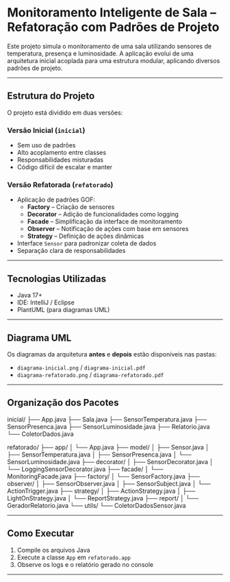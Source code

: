 # Monitoramento Inteligente de Sala – Refatoração com Padrões de Projeto

Este projeto simula o monitoramento de uma sala utilizando sensores de temperatura, presença e luminosidade. A aplicação evolui de uma arquitetura inicial acoplada para uma estrutura modular, aplicando diversos padrões de projeto.

---

## Estrutura do Projeto

O projeto está dividido em duas versões:

### Versão Inicial (`inicial`)
- Sem uso de padrões
- Alto acoplamento entre classes
- Responsabilidades misturadas
- Código difícil de escalar e manter

### Versão Refatorada (`refatorado`)
- Aplicação de padrões GOF:
  - **Factory** – Criação de sensores
  - **Decorator** – Adição de funcionalidades como logging
  - **Facade** – Simplificação da interface de monitoramento
  - **Observer** – Notificação de ações com base em sensores
  - **Strategy** – Definição de ações dinâmicas
- Interface `Sensor` para padronizar coleta de dados
- Separação clara de responsabilidades

---

## Tecnologias Utilizadas

- Java 17+
- IDE: IntelliJ / Eclipse
- PlantUML (para diagramas UML)

---

## Diagrama UML

Os diagramas da arquitetura **antes** e **depois** estão disponíveis nas pastas:
- `diagrama-inicial.png` / `diagrama-inicial.pdf`
- `diagrama-refatorado.png` / `diagrama-refatorado.pdf`

---

## Organização dos Pacotes

inicial/
├── App.java
├── Sala.java
├── SensorTemperatura.java
├── SensorPresenca.java
├── SensorLuminosidade.java
├── Relatorio.java
└── ColetorDados.java

refatorado/
├── app/
│   └── App.java
├── model/
│   ├── Sensor.java
│   ├── SensorTemperatura.java
│   ├── SensorPresenca.java
│   └── SensorLuminosidade.java
├── decorator/
│   ├── SensorDecorator.java
│   └── LoggingSensorDecorator.java
├── facade/
│   └── MonitoringFacade.java
├── factory/
│   └── SensorFactory.java
├── observer/
│   ├── SensorObserver.java
│   ├── SensorSubject.java
│   └── ActionTrigger.java
├── strategy/
│   ├── ActionStrategy.java
│   ├── LightOnStrategy.java
│   └── ReportStrategy.java
├── report/
│   └── GeradorRelatorio.java
└── utils/
    └── ColetorDadosSensor.java

---

## Como Executar

1. Compile os arquivos Java
2. Execute a classe `App` em `refatorado.app`
3. Observe os logs e o relatório gerado no console

---

